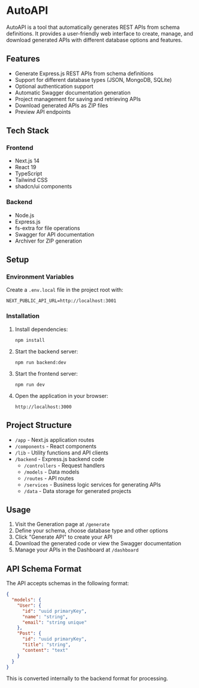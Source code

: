 # AutoAPI

AutoAPI is a tool that automatically generates REST APIs from schema definitions. It provides a user-friendly web interface to create, manage, and download generated APIs with different database options and features.

## Features

- Generate Express.js REST APIs from schema definitions
- Support for different database types (JSON, MongoDB, SQLite)
- Optional authentication support
- Automatic Swagger documentation generation
- Project management for saving and retrieving APIs
- Download generated APIs as ZIP files
- Preview API endpoints

## Tech Stack

### Frontend
- Next.js 14
- React 19
- TypeScript
- Tailwind CSS
- shadcn/ui components

### Backend
- Node.js
- Express.js
- fs-extra for file operations
- Swagger for API documentation
- Archiver for ZIP generation

## Setup

### Environment Variables

Create a `.env.local` file in the project root with:

```
NEXT_PUBLIC_API_URL=http://localhost:3001
```

### Installation

1. Install dependencies:
   ```
   npm install
   ```

2. Start the backend server:
   ```
   npm run backend:dev
   ```

3. Start the frontend server:
   ```
   npm run dev
   ```

4. Open the application in your browser:
   ```
   http://localhost:3000
   ```

## Project Structure

- `/app` - Next.js application routes
- `/components` - React components
- `/lib` - Utility functions and API clients
- `/backend` - Express.js backend code
  - `/controllers` - Request handlers
  - `/models` - Data models
  - `/routes` - API routes
  - `/services` - Business logic services for generating APIs
  - `/data` - Data storage for generated projects

## Usage

1. Visit the Generation page at `/generate`
2. Define your schema, choose database type and other options
3. Click "Generate API" to create your API
4. Download the generated code or view the Swagger documentation
5. Manage your APIs in the Dashboard at `/dashboard`

## API Schema Format

The API accepts schemas in the following format:

```json
{
  "models": {
    "User": {
      "id": "uuid primaryKey",
      "name": "string",
      "email": "string unique"
    },
    "Post": {
      "id": "uuid primaryKey",
      "title": "string",
      "content": "text"
    }
  }
}
```

This is converted internally to the backend format for processing. 